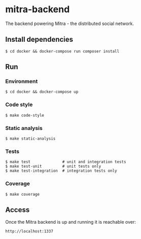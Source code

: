 # mitra-backend
The backend powering Mitra - the distributed social network.

## Install dependencies
```
$ cd docker && docker-compose run composer install
```

## Run
### Environment
```
$ cd docker && docker-compose up
```

### Code style
```
$ make code-style
```

### Static analysis
```
$ make static-analysis
```

### Tests
```
$ make test              # unit and integration tests
$ make test-unit         # unit tests only
$ make test-integration  # integration tests only
```

### Coverage
```
$ make coverage
```

## Access
Once the Mitra backend is up and running it is reachable over:

```
http://localhost:1337
```
